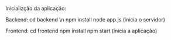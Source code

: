 Inicializção da aplicação:

Backend:
cd backend \n
npm install
node app.js (inicia o servidor)

Frontend:
cd frontend
npm install
npm start (inicia a aplicação)
